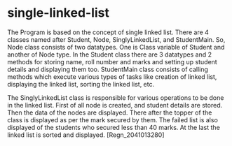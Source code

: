 # single-linked-list

The Program is based on the concept of single linked list. There are 4 classes named after Student, Node, SinglyLinkedList, and StudentMain. So, Node class consists of two datatypes. One is Class variable of Student and another of Node type. In the Student class there are 3 datatypes and 2 methods for storing name, roll number and marks and setting up student details and displaying them too. StudentMain class consists of calling methods which execute various types of tasks like creation of linked list, displaying the linked list, sorting the linked list, etc.

The SinglyLinkedList class is responsible for various operations to be done in the linked list. First of all node is created, and student details are stored. Then the data of the nodes are displayed. There after the topper of the class is displayed as per the mark secured by them. The failed list is also displayed of the students who secured less than 40 marks.  At the last the linked list is sorted and displayed.
[Regn_2041013280]
